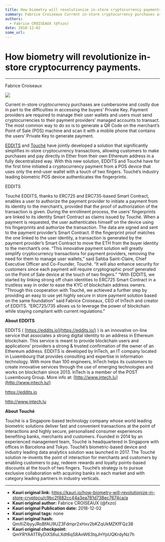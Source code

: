```yaml
---
title: How biometry will revolutionize in-store cryptocurrency payments.
summary: Fabrice Croiseaux Current in-store cryptocurrency purchases are cumbersome and costly due in part to the difficulties in accessing the buyers’ Private Key. Payment providers are required to manage their user wallets and users must send cryptocurrencies to their payment providers’ managed accounts to transact. The most common way to do so is to generate a QR Code on the merchant’s Point of Sale (POS) machine and scan it with a mobile phone that contains the users’ Private Key to generate payment.
authors:
  - Fabrice CROISEAUX (@fxzo)
date: 2018-12-02
some_url: 
---
```


# How biometry will revolutionize in-store cryptocurrency payments.



----

> 

> 
Fabrice Croiseaux

![](https://ipfs.infura.io/ipfs/Qmamka2Ty9CzEbzu28z3WBe82u8bgKMcysiZMHPf1UQE1Z)

Current in-store cryptocurrency purchases are cumbersome and costly due in part to the difficulties in accessing the buyers’ Private Key. Payment providers are required to manage their user wallets and users must send cryptocurrencies to their payment providers’ managed accounts to transact. The most common way to do so is to generate a QR Code on the merchant’s Point of Sale (POS) machine and scan it with a mobile phone that contains the users’ Private Key to generate payment.
 
[EDDITS](https://eddits.io)
 and 
[Touché](https://gotouche.com/)
 have jointly developed a solution that significantly simplifies in-store cryptocurrency transactions, allowing customers to make purchases and pay directly in Ether from their own Ethereum address in a fully decentralized way. With this new solution, EDDITS and Touché have for the first time initiated a cryptocurrency payment from a POS device that uses only the end-user wallet with a touch of two fingers. Touché’s industry leading biometric POS device authenticates the fingerprints.
> 
EDDITS
> 
Touché
EDDITS, thanks to ERC725 and ERC735-based Smart Contract, enables a user to authorize the payment provider to initiate a payment from its identity to the merchant’s, provided that the proof of authorization of the transaction is given.
During the enrollment process, the users’ fingerprints are linked to its identity Smart Contract as claims issued by Touché. When a payment is requested, the user authenticates himself on the device using his fingerprints and authorize the transaction. The data are signed and sent to the payment provider’s Smart Contract. If the fingerprint proof matches the one linked to the user identity, a transaction is generated by the payment provider’s Smart Contract to move the ETH from the buyer identity to the merchant’s one.
“This innovative payment solution will greatly simplify cryptocurrency transactions for payment providers, removing the need for them to manage user wallets,” said Sahba Saint-Claire, Chief Executive Officer and Co-Founder, Touché. “It will also enhance security for customers since each payment will require cryptographic proof generated on the Point of Sale device at the touch of two fingers.”
“With EDDITS, we started by linking strong off chain identities to ERC725 Smart Contract in a trustless way in order to ease the KYC of blockchain address owners. “Through this cooperation with Touché, we achieved a further step by providing an easy to use yet highly secure in store payment solution based on the same foundation” said Fabrice Croiseaux, CEO of InTech and creator of EDDITS. “ERC725/735 allows us to leverage the power of blockchain while staying compliant with current regulations.”
 
**About EDDITS**
 
EDDITS ( 
[https://eddits.io](https://eddits.io/)
 ) is an innovative on-line service that associates a strong digital identity to an address in Ethereum blockchain. This service is meant to provide blockchain users and applications’ providers a strong & trusted confirmation of the owner of an Ethereum address. EDDITS is developed by InTech, an IT company located in Luxembourg that provides consulting and expertise in information technology. With more than 100 engineers, InTech helps its customers to create innovative services through the use of emerging technologies and works on blockchain since 2013. InTech is a member of the POST Luxembourg Group. More info at: 
[http://www.intech.lu](http://www.intech.lu/)
 
> 
https://eddits.io
> 
http://www.intech.lu
 
**About Touché**
 
Touché is a Singapore-based technology company whose world leading biometric solutions deliver fast and convenient transactions at the point of interactions and highly secure, personalised consumer experiences benefiting banks, merchants and customers. Founded in 2014 by an experienced management team, Touché is headquartered in Singapore with offices in Barcelona and Tokyo. Touché’s biometric-based device and industry leading data analytics solution was launched in 2017. The Touché solution re-invents the point of interaction for merchants and customers by enabling customers to pay​, redeem rewards and loyalty points-based discounts​ at the touch of two fingers. Touché’s strategy is to pursue exclusive collaboration with acquiring banks in each market and with category leading partners in industry verticals.



---

- **Kauri original link:** https://kauri.io/how-biometry-will-revolutionize-in-store-cryptocu/c9bc2f882cc44a3ea781d738ec7674ca/a
- **Kauri original author:** Fabrice CROISEAUX (@fxzo)
- **Kauri original Publication date:** 2018-12-02
- **Kauri original tags:** none
- **Kauri original hash:** QmXiZibyyJRoBfAU9UZ3Fdmpr2xHxv2bKZqUkMZKfFQz38
- **Kauri original checkpoint:** QmYRYAA1TRyDiXS6uLXdt6qS8AnW63tqJHYpUQKrdyNz7h



